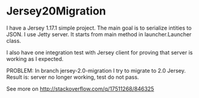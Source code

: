Jersey20Migration
=================

I have a Jersey 1.17.1 simple project.
The main goal is to serialize intities to JSON.
I use Jetty server. It starts from main method in launcher.Launcher class.

I also have one integration test with Jersey client for proving that server is working as I expected.

PROBLEM:
In branch jersey-2.0-migration I try to migrate to 2.0 Jersey.
Result is: server no longer working, test do not pass.

See more on http://stackoverflow.com/q/17511268/846325
